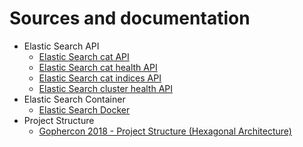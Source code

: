# Sources and documentation

- Elastic Search API
  - [Elastic Search cat API](https://www.elastic.co/guide/en/elasticsearch/reference/current/cat.html)
  - [Elastic Search cat health API](https://www.elastic.co/guide/en/elasticsearch/reference/current/cat-health.html)
  - [Elastic Search cat indices API](https://www.elastic.co/guide/en/elasticsearch/reference/current/cat-indices.html)
  - [Elastic Search cluster health API](https://www.elastic.co/guide/en/elasticsearch/reference/current/cluster-health.html)
- Elastic Search Container
  - [Elastic Search Docker](https://www.elastic.co/guide/en/elasticsearch/reference/current/docker.html)
- Project Structure
  - [Gophercon 2018 - Project Structure (Hexagonal Architecture)](https://about.sourcegraph.com/go/gophercon-2018-how-do-you-structure-your-go-apps/#Hexagonal-Architecture)

